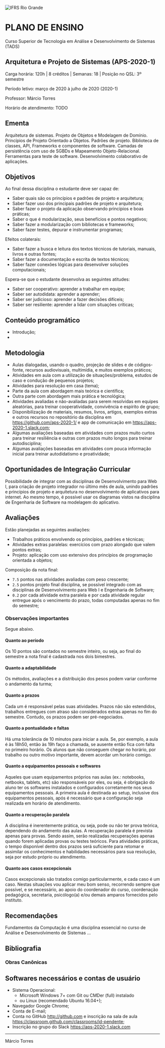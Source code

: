 ![IFRS Rio Grande](http://www.cti.riogrande.ifrs.edu.br/sistemas/evento/templates/ifrs-2016/img/cabecalho.png)

# PLANO DE ENSINO

Curso Superior de Tecnologia em Análise e Desenvolvimento de Sistemas (TADS)

## Arquitetura e Projeto de Sistemas (APS-2020-1)

Carga horária: 120h | 8 créditos | Semanas: 18 | Posição no QSL: 3º semestre

Período letivo: março de 2020 à julho de 2020 (2020-1)

Professor: Márcio Torres

Horário de atendimento: TODO <!-- TODO -->

## Ementa

Arquitetura de sistemas. Projeto de Objetos e Modelagem de Domínio. Princípios de Projeto Orientado a Objetos. Padrões de projeto. Biblioteca de classes, API, Frameworks e componentes de software. Camadas de persistência com uso de SGBDs e Mapeamento Objeto-Relacional. Ferramentas para teste de software. Desenvolvimento colaborativo de aplicações.

## Objetivos

Ao final dessa disciplina o estudante deve ser capaz de:

- Saber quais são os princípios e padrões de projeto e arquitetura;
- Saber fazer uso dos principais padrões de projeto e arquitetura;
- Saber fazer o projeto da aplicação observando princípios e boas práticas;
- Saber o que é modularização, seus benefícios e pontos negativos;
- Saber fazer a modularização com bibliotecas e frameworks;
- Saber fazer testes, depurar e instrumentar programas;

Efeitos colaterais:

- Saber fazer a busca e leitura dos textos técnicos de tutoriais, manuais, livros e outras fontes;
- Saber fazer a documentação e escrita de textos técnicos;
- Saber fazer conexões lógicas para desenvolver soluções computacionais;

Espera-se que o estudante desenvolva as seguintes atitudes:

- Saber ser cooperativo: aprender a trabalhar em equipe;
- Saber ser autodidata: aprender a aprender;
- Saber ser judicioso: aprender a fazer decisões difíceis;
- Saber ser resiliente: aprender a lidar com situações críticas;

## Conteúdo programático

- Introdução;
- <!-- TODO -->

## Metodologia

- Aulas dialogadas, usando o quadro, projeção de slides e de códigos-fonte, recursos audiovisuais, multimídia, e muitos exemplos práticos;
- Atividades em aula com a utilização de situações/problema, estudos de caso e condução de pequenos projetos;
- Atividades para resolução em casa (tema);
- Parte da aula com abordagem mais teórica e científica;
- Outra parte com abordagem mais prática e tecnológica;
- Atividades avaliadas e não-avaliadas para serem resolvidas em equipes aleatórias, para treinar cooperatividade, convivência e espírito de grupo;
- Disponibilização de materiais, resumos, livros, artigos, exemplos extras e outros recursos no repositório da disciplina em <https://github.com/aps-2020-1/> e app de comunicação em <https://aps-2020-1.slack.com>;
- Algumas avaliações baseadas em atividades com prazos muito curtos para treinar resiliência e outras com prazos muito longos para treinar autodisciplina;
- Algumas avaliações baseadas em atividades com pouca informação inicial para treinar autodidatismo e proatividade;

## Oportunidades de Integração Curricular

Possibilidade de integrar com as disciplinas de Desenvolvimento para Web I, para criação de projeto integrador no último mês de aula, unindo padrões e princípios de projeto e arquitetura no desenvolvimento de aplicativos para internet. Ao mesmo tempo, é possível usar os diagramas vistos na disciplina de Engenharia de Software na modelagem do aplicativo.

## Avaliações

Estão planejadas as seguintes avaliações:
<!-- TODO -->
- Trabalhos práticos envolvendo os princípios, padrões e técnicas;
- Atividades extras paralelas: exercícios com prazo alongado que valem pontos extras;
- Projeto: aplicação com uso extensivo dos princípios de programação orientada a objetos;

Composição da nota final:
<!-- TODO -->
- `7.5` pontos nas atividades avaliadas com peso crescente;
- `2.5` pontos projeto final disciplina, se possível integrado com as disciplinas de Desenvolvimento para Web I e Engenharia de Software;
- `0.2` por cada atividade extra paralela e por cada atividade regular entregue após o vencimento do prazo, todas computadas apenas no fim do semestre;

### Observações importantes

Segue abaixo.

#### Quanto ao período

Os 10 pontos são contados no semestre inteiro, ou seja, ao final do semestre a nota final é cadastrada nos dois bimestres.

#### Quanto a adaptabilidade

Os métodos, avaliações e a distribuição dos pesos podem variar conforme o andamento da turma;

#### Quanto a prazos

Cada um é responsável pelas suas atividades. Prazos não são estendidos, trabalhos entregues com atraso são considerados extras apenas no fim do semestre. Contudo, os prazos podem ser pré-negociados.

#### Quanto a pontualidade e faltas

Há uma tolerância de 10 minutos para iniciar a aula. Se, por exemplo, a aula é às 18h50, então às 19h faço a chamada, se ausente então fica com falta no primeiro horário. Os alunos que não conseguem chegar no horário, por trabalho ou outro motivo importante, devem acordar um horário comigo.

#### Quanto a equipamentos pessoais e softwares

Aqueles que usam equipamentos próprios nas aulas (ex.: notebooks, netbooks, tablets, etc) são responsáveis por eles, ou seja, é obrigação do aluno ter os softwares instalados e configurados corretamente nos seus equipamentos pessoais. A primeira aula é destinada ao setup, inclusive dos equipamentos pessoais, após é necessário que a configuração seja realizada em horário de atendimento.

#### Quanto a recuperação paralela

A disciplina é inerentemente prática, ou seja, pode ou não ter prova teórica, dependendo do andamento das aulas. A recuperação paralela é prevista apenas para provas. Sendo assim, serão realizadas recuperações apenas quando forem aplicadas provas ou testes teóricos. Para atividades práticas, o tempo disponível dentro dos prazos será suficiente para retomar e assimilar os conhecimentos e habilidades necessários para sua resolução, seja por estudo próprio ou atendimento.

#### Quanto aos casos excepcionais

Casos excepcionais são tratados comigo particularmente, e cada caso é um caso. Nestas situações vou aplicar meu bom senso, recorrendo sempre que possível, e se necessário, ao apoio do coordenador do curso, coordenação pedagógica, secretaria, psicólogo(a) e/ou demais amparos fornecidos pelo instituto.

## Recomendações

Fundamentos da Computação é uma disciplina essencial no curso de Análise e Desenvolvimento de Sistemas ...
<!-- TODO -->

## Bibliografia

<!-- TODO -->

### Obras Canônicas

<!-- TODO -->

## Softwares necessários e contas de usuário

- Sistema Operacional:
  - Microsoft Windows 7+ com Git ou CMDer (full) instalado
  - ou Linux (recomendado Ubuntu 16.04+);
- Navegador Google Chrome;
- Conta de E-mail;
- Conta no GitHub <http://github.com> e inscrição na sala de aula <https://classroom.github.com/classrooms/id-pendente>;
- Inscrição no grupo do Slack <https://aps-2020-1.slack.com>

____________________________
Márcio Torres
